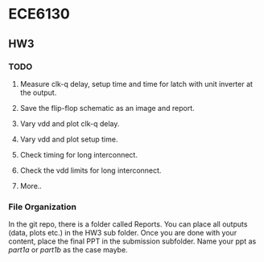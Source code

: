 # ECE6130


## HW3

### TODO

1. Measure clk-q delay, setup time and time for latch with unit inverter at the output.
2. Save the flip-flop schematic as an image and report.
3. Vary vdd and plot clk-q delay.
4. Vary vdd and plot setup time.

5. Check timing for long interconnect.
6. Check the vdd limits for long interconnect.

7. More..

### File Organization
In the git repo, there is a folder called Reports. You can place all outputs (data, plots etc.) in the HW3 sub folder. Once you are done with your content, place the final PPT in the submission subfolder.
Name your ppt as *part1a* or *part1b* as the case maybe.

